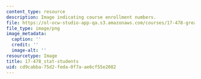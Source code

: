 ```yaml
---
content_type: resource
description: Image indicating course enrollment numbers.
file: https://ol-ocw-studio-app-qa.s3.amazonaws.com/courses/17-478-great-power-military-intervention-fall-2013/cd9cabba75d2feda0f7aae6cf55e2082_17-478_stat-students.png
file_type: image/png
image_metadata:
  caption: ''
  credit: ''
  image-alt: ''
resourcetype: Image
title: 17-478_stat-students
uid: cd9cabba-75d2-feda-0f7a-ae6cf55e2082
---
```


